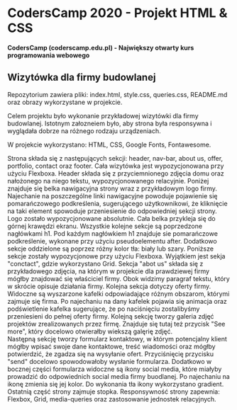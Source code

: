 # CodersCamp 2020 - Projekt HTML & CSS
**CodersCamp (coderscamp.edu.pl) - Największy otwarty kurs programowania webowego** 

## Wizytówka dla firmy budowlanej

Repozytorium zawiera pliki: index.html, style.css, queries.css, README.md oraz obrazy wykorzystane w projekcie. 

Celem projektu było wykonanie przykładowej wizytówki dla firmy budowlanej. Istotnym załozneiem było, aby strona była responsywna i wyglądała dobrze na różnego rodzaju urządzeniach. 

W projekcie wykorzystano:
HTML,
CSS,
Google Fonts,
Fontawesome. 

Strona składa się z następujących sekcji: header, nav-bar, about us, offer, portfolio, contact oraz footer. Cała wizytówka jest wypozycjonowana przy użyciu Flexboxa. 
Header składa się z przyciemnionego zdjęcia domu oraz nałożonego na niego tekstu, wypozycjonowanego relacyjnie. 
Poniżej znajduje się belka nawigacyjna strony wraz z przykładowym logo firmy. Najechanie na poszczególne linki nawigacyjne powoduje pojawienie się pomarańczowego podkreślenia, sugerującego użytkownikowi, że kliknięcie na taki element spowoduje przeniesienie do odpowiedniej sekcji strony. Logo zostało wypozycjonowane absolutnie. Cała belka przykleja się do górnej krawędzi ekranu. Wszystkie kolejne sekcje są poprzedzone nagłówkami h1. Pod każdym nagłówkiem h1 znajduje sie pomarańczowe podkreślenie, wykonane przy użyciu pseudoelementu after. Dodatkowo sekcje oddzielone są poprzez różny kolor tła: biały lub szary. Poniższe sekcje zostały wypozycjonowe przy użyciu Flexboxa. Wyjątkiem jest sekja "conctact", gdzie wykorzystano Grid. 
Sekcja "abot us" składa się z przykładowego zdjęcia, na którym w projekcie dla prawdziewej firmy mógłby znajdować się właściciel firmy. Obok widzimy paragraf tekstu, który w skrócie opisuje działania firmy. 
Kolejna sekcja dotyczy oferty firmy. Widoczne są wyszarzone kafelki odpowiadające różnym obszarom, którymi zajmuje się firma. Po najechaniu na dany kafelek pojawia się animacja oraz podświetlenie kafelka sugerujące, że po naciśnięciu zostalibyśmy przeniesieni do pełnej oferty firmy. 
Kolejną sekcję tworzy galeria zdjęć projektów zrealizowanych przez firmę. Znajduje się tutaj też przycisk "See more", który docelowo otwierałby wiekszą galęrię zdjęć.  
Następną sekcję tworzy formularz kontaktowy, w którym potencjalny klient mógłby wpisać swoje dane kontaktowe, treść wiadomości oraz mógłby potwierdzić, że zgadza się na wysyłanie ofert. Przyciśnięcię przycisku "send" docelowo spowodowałoby wysłanie formularza. Dodatkowo w bocznej części formularza widoczne są ikony social media, które miałyby prowadzić do odpowiednich social media firmy buodlanej. Po najechaniu na ikonę zmienia się jej kolor. Do wykonania tła ikony wykorzystano gradient.
Ostatnią część strony zajmuje stopka. 
Responsywność strony zapewnia: Flexbox, Grid, media-queries oraz zastosowanie jednostek relacyjnych.  


